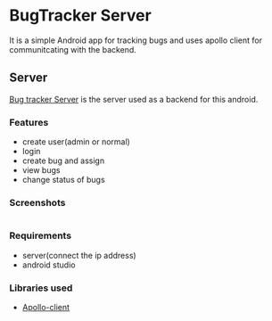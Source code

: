 # BugTracker Server

It is a simple Android app for tracking bugs and uses apollo client for communitcating with the backend.

## Server

[Bug tracker Server](https://github.com/vineeshvk/BugTrackerServer) is the server used as a backend for this android.

### Features
- create user(admin or normal)
- login
- create bug and assign
- view bugs
- change status of bugs

### Screenshots
![]()

### Requirements
- server(connect the ip address)
- android studio

### Libraries used
- [Apollo-client](https://www.apollographql.com/docs/android/essentials/get-started.html)

